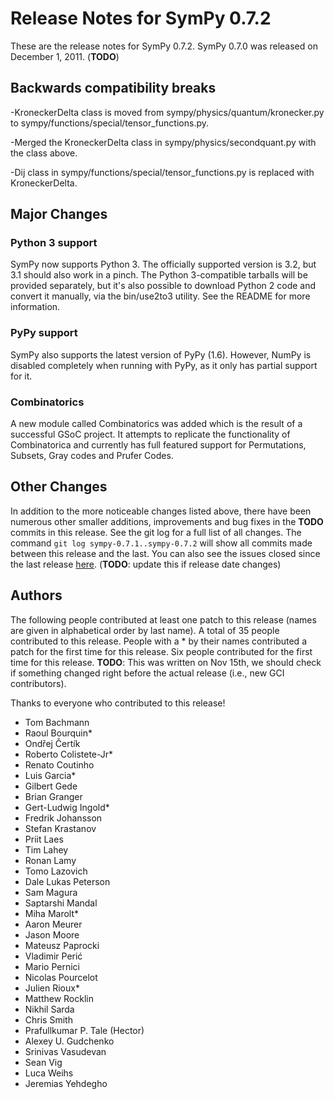 # Release Notes for SymPy 0.7.2
These are the release notes for SymPy 0.7.2. SymPy 0.7.0 was released on December 1, 2011. (**TODO**)

## Backwards compatibility breaks
-KroneckerDelta class is moved from sympy/physics/quantum/kronecker.py to sympy/functions/special/tensor_functions.py.

-Merged the KroneckerDelta class in sympy/physics/secondquant.py with the class above.

-Dij class in sympy/functions/special/tensor_functions.py is replaced with KroneckerDelta.


## Major Changes
### Python 3 support
SymPy now supports Python 3. The officially supported version is 3.2, but 3.1 should also work in a pinch. The Python 3-compatible tarballs will be provided separately, but it's also possible to download Python 2 code and convert it manually, via the bin/use2to3 utility. See the README for more information.

### PyPy support
SymPy also supports the latest version of PyPy (1.6). However, NumPy is disabled completely when running with PyPy, as it only has partial support for it. 

### Combinatorics
A new module called Combinatorics was added which is the result of a successful GSoC project. It attempts to replicate the functionality of Combinatorica and currently has full featured support for Permutations, Subsets, Gray codes and Prufer Codes.

## Other Changes

In addition to the more noticeable changes listed above, there have been numerous other smaller additions, improvements and bug fixes in the **TODO** commits in this release. See the git log for a full list of all changes. The command `git log sympy-0.7.1..sympy-0.7.2` will show all commits made between this release and the last. You can also see the issues closed since the last release [here](). (**TODO**: update this if release date changes)
## Authors

The following people contributed at least one patch to this release (names are given in alphabetical order by last name). A total of 35 people contributed to this release. People with a * by their names contributed a patch for the first time for this release. Six people contributed for the first time for this release. **TODO**: This was written on Nov 15th, we should check if something changed right before the actual release (i.e., new GCI contributors).

Thanks to everyone who contributed to this release!


* Tom Bachmann
* Raoul Bourquin*
* Ondřej Čertík
* Roberto Colistete-Jr*
* Renato Coutinho
* Luis Garcia*
* Gilbert Gede
* Brian Granger
* Gert-Ludwig Ingold*
* Fredrik Johansson
* Stefan Krastanov
* Priit Laes
* Tim Lahey
* Ronan Lamy
* Tomo Lazovich
* Dale Lukas Peterson
* Sam Magura
* Saptarshi Mandal
* Miha Marolt*
* Aaron Meurer
* Jason Moore
* Mateusz Paprocki
* Vladimir Perić
* Mario Pernici
* Nicolas Pourcelot
* Julien Rioux*
* Matthew Rocklin
* Nikhil Sarda
* Chris Smith
* Prafullkumar P. Tale (Hector)
* Alexey U. Gudchenko
* Srinivas Vasudevan
* Sean Vig
* Luca Weihs
* Jeremias Yehdegho